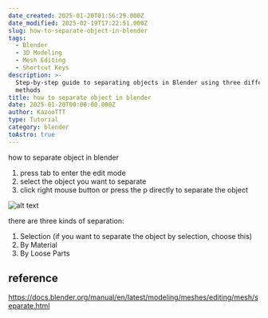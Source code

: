 ```yaml
---
date_created: 2025-01-20T01:56:29.000Z
date_modified: 2025-02-19T17:22:51.000Z
slug: how-to-separate-object-in-blender
tags:
  - Blender
  - 3D Modeling
  - Mesh Editing
  - Shortcut Keys
description: >-
  Step-by-step guide to separating objects in Blender using three different
  methods
title: how to separate object in blender
date: 2025-01-20T00:00:00.000Z
author: KazooTTT
type: Tutorial
category: blender
toAstro: true
---
```


how to separate object in blender

1. press tab to enter the edit mode
2. select the object you want to separate
3. click right mouse button or press the p directly to separate the object

![alt text](<https://pictures.kazoottt.top/2025/01/20250120-302a1f29e54896d6be02c74a2afadfa7.png>)

there are three kinds of separation:

1. Selection (if you want to separate the object by selection, choose this)
2. By Material
3. By Loose Parts

## reference

<https://docs.blender.org/manual/en/latest/modeling/meshes/editing/mesh/separate.html>
